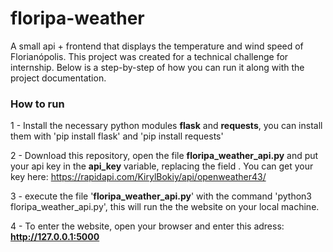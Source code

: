 # floripa-weather
A small api + frontend that displays the temperature and wind speed of Florianópolis. This project was created for a technical challenge for internship. Below is a step-by-step of how you can run it along with the project documentation.

### How to run
1 - Install the necessary python modules **flask** and **requests**, you can install them with 'pip install flask' and 'pip install requests'

2 - Download this repository, open the file **floripa_weather_api.py** and put your api key in the **api_key** variable, replacing the field **<INSERT YOUR API KEY HERE>**. You can get your key here: https://rapidapi.com/KirylBokiy/api/openweather43/

3 - execute the file '**floripa_weather_api.py**' with the command 'python3 floripa_weather_api.py', this will run the the website on your local machine.

4 - To enter the website, open your browser and enter this adress: **http://127.0.0.1:5000**

